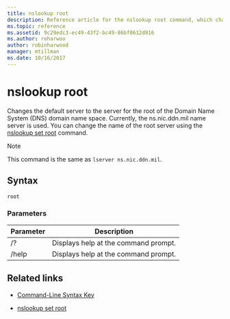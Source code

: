 ```yaml
---
title: nslookup root
description: Reference article for the nslookup root command, which changes the default server to the server for the root of the Domain Name System (DNS) domain name space.
ms.topic: reference
ms.assetid: 9c29edc3-ec49-43f2-bc49-86bf0612d816
ms.author: roharwoo
author: robinharwood
manager: mtillman
ms.date: 10/16/2017
---
```


# nslookup root



Changes the default server to the server for the root of the Domain Name System (DNS) domain name space. Currently, the ns.nic.ddn.mil name server is used. You can change the name of the root server using the [nslookup set root](nslookup-set-root.md) command.

> [!NOTE]
> This command is the same as `lserver ns.nic.ddn.mil`.

## Syntax

```
root
```

### Parameters

| Parameter | Description |
| --------- | ----------- |
| /? | Displays help at the command prompt. |
| /help | Displays help at the command prompt. |

## Related links

- [Command-Line Syntax Key](command-line-syntax-key.md)

- [nslookup set root](nslookup-set-root.md)

